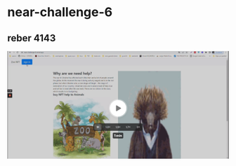 # near-challenge-6

## reber 4143
 
 [![Near Knowledge Demo](https://raw.githubusercontent.com/digifelis/near-challenge-6/main/screen.png)](https://www.loom.com/share/927208512c444617baba5678e87c4837)

